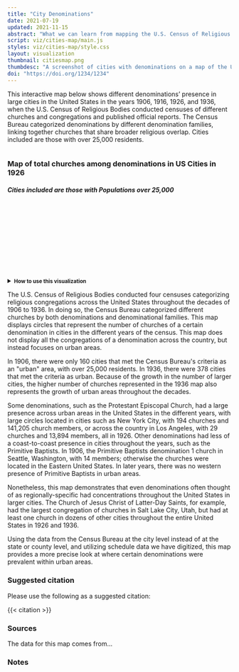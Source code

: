 ```yaml
---
title: "City Denominations"
date: 2021-07-19
updated: 2021-11-15
abstract: "What we can learn from mapping the U.S. Census of Religious Bodies in the United States."
script: viz/cities-map/main.js
styles: viz/cities-map/style.css
layout: visualization
thumbnail: citiesmap.png
thumbdesc: "A screenshot of cities with denominations on a map of the United States."
doi: "https://doi.org/1234/1234"
---
```


This interactive map below shows different denominations’ presence in large cities in the United States in the years 1906, 1916, 1926, and 1936, when the U.S. Census of Religious Bodies conducted censuses of different churches and congregations and published official reports. The Census Bureau categorized denominations by different denomination families, linking together churches that share broader religious overlap. Cities included are those with over 25,000 residents.

<div class="viz-block grid-x grid-padding-x">
  <div class="cell medium-12 xlarge-10 large-offset-1">
    <div class="row menu">
        <div class="columns small-12 medium-6">
            <div id="year-dropdown" class="filterSelection" name="year"></div>
        </div>
        <div class="columns small-12 medium-6">
            <div id="denomination-family-dropdown" class="filterSelection"></div>
        </div>
        <div class="columns small-12 medium-6">
            <div id="counts-dropdown" class="filterSelection"></div>
        </div>
      </div>
    <div class="row menu">
      <div id="denomination-dropdown" class="filterSelection"></div>
    </div>
  </div>
  <div class="cell medium-12 xlarge-10 large-offset-1">
    <h3 class="graphic-title">Map of total <span class="count-title">churches</span> among <span class="denomination-title">denominations</span> in US Cities in <span class="year-title">1926</span></h3>
    <h5 class="graphic-title">Cities included are those with Populations over 25,000</h5>
    <svg id="chrono-map" width="100%"></svg>
  </div>
  <div id="controls" class="cell medium-12 xlarge-10 large-offset-1">
    <div class="grid-x grid-padding-x">
      <div class="cell medium-6 xlarge-6">
        <p class="instructions">
         <details>
          <summary><strong><small>How to use this visualization</small></strong></summary>
          <p><small>Using data from the published records of the U.S. Census of Religious Bodies, this map shows the number of churches for a specific denomination, represented by a yellow circle, in major cities. The larger the circle, the more churches were located in that area. Users can hover over the circle to see more information, including the number of churches and total church membership. To change the year or denomination featured, users can use the drop down boxes located above the map to change the filters. The “Select a year” box allows users to choose between 1906, 1916, 1926, and 1936. The “Select a denomination family” box allows users to choose a specific denomination family to see what denominations are included, or the user can select “All” to see all the denominations in the map. The “Select a denomination” box allows the user to choose which denomination will be featured in the map. Click on a point to zoom into that region; click anywhere else to zoom back out.</small></p>
        </details> 
        </p>
      </div>
    </div>
  </div>
</div>

The U.S. Census of Religious Bodies conducted four censuses categorizing religious congregations across the United States throughout the decades of 1906 to 1936. In doing so, the Census Bureau categorized different churches by both denominations and denominational families. This map displays circles that represent the number of churches of a certain denomination in cities in the different years of the census. This map does not display all the congregations of a denomination across the country, but instead focuses on urban areas.

In 1906, there were only 160 cities that met the Census Bureau's criteria as an "urban" area, with over 25,000 residents. In 1936, there were 378 cities that met the criteria as urban. Because of the growth in the number of larger cities, the higher number of churches represented in the 1936 map also represents the growth of urban areas throughout the decades. 

Some denominations, such as the Protestant Episcopal Church, had a large presence across urban areas in the United States in the different years, with large circles located in cities such as New York City, with 194 churches and 141,205 church members, or across the country in Los Angeles, with 29 churches and 13,894 members, all in 1926. Other denominations had less of a coast-to-coast presence in cities throughout the years, such as the Primitive Baptists. In 1906, the Primitive Baptists denomination 1 church in Seattle, Washington, with 14 members; otherwise the churches were located in the Eastern United States. In later years, there was no western presence of Primitive Baptists in urban areas. 

Nonetheless, this map demonstrates that even denominations often thought of as regionally-specific had concentrations throughout the United States in larger cities. The Church of Jesus Christ of Latter-Day Saints, for example, had the largest congregation of churches in Salt Lake City, Utah, but had at least one church in dozens of other cities throughout the entire United States in 1926 and 1936. 

Using the data from the Census Bureau at the city level instead of at the state or county level, and utilizing schedule data we have digitized, this map provides a more precise look at where certain denominations were prevalent within urban areas. 

### Suggested citation

Please use the following as a suggested citation:

{{< citation >}}

### Sources

The data for this map comes from...

### Notes

